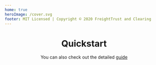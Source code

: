 ```yaml
---
home: true
heroImage: /cover.svg
footer: MIT Licensed | Copyright © 2020 FreightTrust and Clearing
---
```


<div style="text-align: center">

# Quickstart

</div>

<gitsef-api />

<div style="text-align: center">

You can also check out the detailed [guide](./guide/)

</div>
